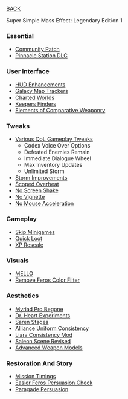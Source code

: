 
[BACK](..)

Super Simple Mass Effect: Legendary Edition 1

### Essential
- [Community Patch](http://www.nexusmods.com/masseffectlegendaryedition/mods/8)
- [Pinnacle Station DLC](https://www.nexusmods.com/masseffectlegendaryedition/mods/832)

### User Interface
- [HUD Enhancements](https://www.nexusmods.com/masseffectlegendaryedition/mods/1894)
- [Galaxy Map Trackers](https://www.nexusmods.com/masseffectlegendaryedition/mods/426)
- [Charted Worlds](https://www.nexusmods.com/masseffectlegendaryedition/mods/524)
- [Keepers Finders](https://www.nexusmods.com/masseffectlegendaryedition/mods/1043)
- [Elements of Comparative Weaponry](https://www.nexusmods.com/masseffectlegendaryedition/mods/639)

### Tweaks
- [Various QoL Gameplay Tweaks](https://www.nexusmods.com/masseffectlegendaryedition/mods/497)
    - Codex Voice Over Options
    - Defeated Enemies Remain
    - Immediate Dialogue Wheel
    - Max Inventory Updates
    - Unlimited Storm
- [Storm Improvements](https://www.nexusmods.com/masseffectlegendaryedition/mods/1971)
- [Scoped Overheat](https://www.nexusmods.com/masseffectlegendaryedition/mods/1813)
- [No Screen Shake](https://www.nexusmods.com/masseffectlegendaryedition/mods/110)
- [No Vignette](https://www.nexusmods.com/masseffectlegendaryedition/mods/428)
- [No Mouse Acceleration](https://www.nexusmods.com/masseffectlegendaryedition/mods/319)

### Gameplay
- [Skip Minigames](https://www.nexusmods.com/masseffectlegendaryedition/mods/360)
- [Quick Loot](https://www.nexusmods.com/masseffectlegendaryedition/mods/1026)
- [XP Rescale](https://www.nexusmods.com/masseffectlegendaryedition/mods/369)

### Visuals
- [MELLO](https://www.nexusmods.com/masseffectlegendaryedition/mods/1500)
- [Remove Feros Color Filter](https://www.nexusmods.com/masseffectlegendaryedition/mods/927)

### Aesthetics
- [Myriad Pro Begone](https://www.nexusmods.com/masseffectlegendaryedition/mods/1070)
- [Dr. Heart Experiments](https://www.nexusmods.com/masseffectlegendaryedition/mods/597)
- [Saren Stages](https://www.nexusmods.com/masseffectlegendaryedition/mods/666)
- [Alliance Uniform Consistency](https://www.nexusmods.com/masseffectlegendaryedition/mods/799)
- [Liara Consistency Mod](https://www.nexusmods.com/masseffectlegendaryedition/mods/1183)
- [Saleon Scene Revised](https://www.nexusmods.com/masseffectlegendaryedition/mods/2349)
- [Advanced Weapon Models](https://www.nexusmods.com/masseffectlegendaryedition/mods/853)

### Restoration And Story
- [Mission Timings](https://www.nexusmods.com/masseffectlegendaryedition/mods/754)
- [Easier Feros Persuasion Check](https://www.nexusmods.com/masseffectlegendaryedition/mods/1261)
- [Paragade Persuasion](https://www.nexusmods.com/masseffectlegendaryedition/mods/1673)